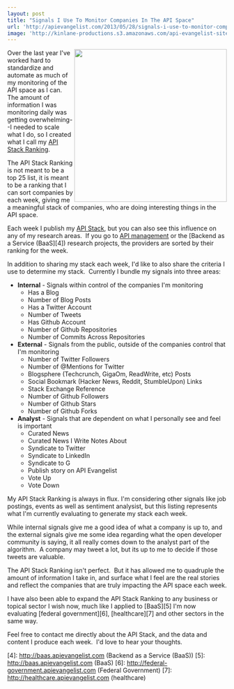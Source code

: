 ```yaml
---
layout: post
title: "Signals I Use To Monitor Companies In The API Space"
url: 'http://apievangelist.com/2013/05/28/signals-i-use-to-monitor-companies-in-the-api-space/'
image: 'http://kinlane-productions.s3.amazonaws.com/api-evangelist-site/blog/api-stack-logo.png'
---
```


[<img class="c1" src="http://kinlane-productions.s3.amazonaws.com/api-stack/api-stack-logo.png" alt="" width="350" align="right" />][1]

Over the last year I've worked hard to standardize and automate as much of my monitoring of the API space as I can. The amount of information I was monitoring daily was getting overwhelming--I needed to scale what I do, so I created what I call my [API Stack Ranking][2].

The API Stack Ranking is not meant to be a top 25 list, it is meant to be a ranking that I can sort companies by each week, giving me a meaningful stack of companies, who are doing interesting things in the API space.

Each week I publish my [API Stack][1], but you can also see this influence on any of my research areas.  If you go to [API management][3] or the [Backend as a Service (BaaS][4]) research projects, the providers are sorted by their ranking for the week.

In addition to sharing my stack each week, I'd like to also share the criteria I use to determine my stack.  Currently I bundle my signals into three areas:

  * **Internal** \- Signals within control of the companies I'm monitoring
    * Has a Blog
    * Number of Blog Posts
    * Has a Twitter Account
    * Number of Tweets
    * Has Github Account
    * Number of Github Repositories
    * Number of Commits Across Repositories
  * **External** \- Signals from the public, outside of the companies control that I'm monitoring
    * Number of Twitter Followers
    * Number of @Mentions for Twitter
    * Blogsphere (Techcrunch, GigaOm, ReadWrite, etc) Posts
    * Social Bookmark (Hacker News, Reddit, StumbleUpon) Links
    * Stack Exchange Reference
    * Number of Github Followers
    * Number of Github Stars
    * Number of Github Forks
  * **Analyst** \- Signals that are dependent on what I personally see and feel is important
    * Curated News
    * Curated News I Write Notes About
    * Syndicate to Twitter
    * Syndicate to LinkedIn
    * Syndicate to G
    * Publish story on API Evangelist
    * Vote Up 
    * Vote Down

My API Stack Ranking is always in flux. I'm considering other signals like job postings, events as well as sentiment analysist, but this listing represents what I'm currently evaluating to generate my stack each week.

While internal signals give me a good idea of what a company is up to, and the external signals give me some idea regarding what the open developer community is saying, it all really comes down to the analyst part of the algorithm.  A company may tweet a lot, but its up to me to decide if those tweets are valuable.

The API Stack Ranking isn't perfect.  But it has allowed me to quadruple the amount of information I take in, and surface what I feel are the real stories and reflect the companies that are truly impacting the API space each week.

I have also been able to expand the API Stack Ranking to any business or topical sector I wish now, much like I applied to [BaaS][5] I'm now evaluating [federal government][6], [healthcare][7] and other sectors in the same way.

Feel free to contact me directly about the API Stack, and the data and content I produce each week.  I'd love to hear your thoughts.

   [1]: http://theapistack.com
   [2]: http://theapistack.com/ranking.html
   [3]: http://management.apievangelist.com (API Management)
   [4]: http://baas.apievangelist.com (Backend as a Service (BaaS))
   [5]: http://baas.apievangelist.com (BaaS)
   [6]: http://federal-government.apievangelist.com (Federal Government)
   [7]: http://healthcare.apievangelist.com (healthcare)
